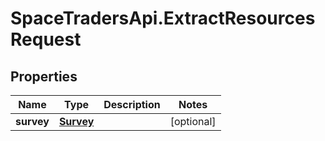 # SpaceTradersApi.ExtractResourcesRequest

## Properties

Name | Type | Description | Notes
------------ | ------------- | ------------- | -------------
**survey** | [**Survey**](Survey.md) |  | [optional] 


